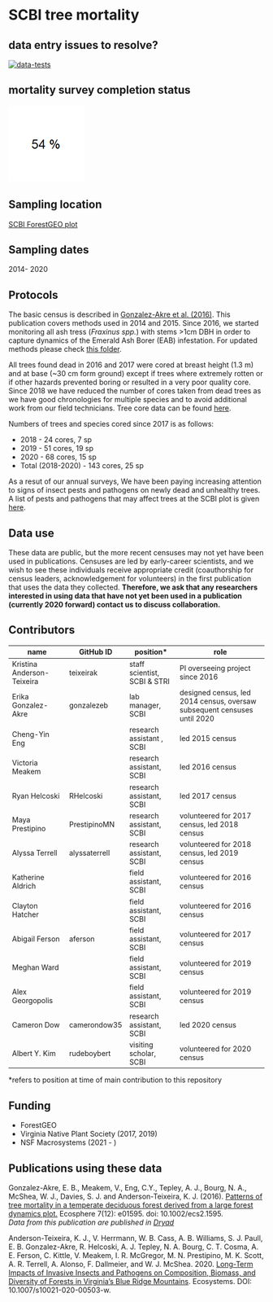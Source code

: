 # SCBI tree mortality 

## data entry issues to resolve?
[![data-tests](https://github.com/SCBI-ForestGEO/SCBImortality/workflows/data-tests/badge.svg)](https://github.com/SCBI-ForestGEO/SCBImortality/tree/main/testthat/reports)

## mortality survey completion status
![percent_completion](https://raw.githubusercontent.com/SCBI-ForestGEO/SCBImortality/main/testthat/reports/percent_completion.png)

## Sampling location
[SCBI ForestGEO plot](https://forestgeo.si.edu/sites/north-america/smithsonian-conservation-biology-institute)


## Sampling dates
2014- 2020 


## Protocols

The basic census is described in [Gonzalez-Akre et al. (2016)](https://esajournals.onlinelibrary.wiley.com/doi/abs/10.1002/ecs2.1595). This publication covers methods used in 2014 and 2015. Since 2016, we started monitoring all ash tress (*Fraxinus spp.*) with stems >1cm DBH in order to capture dynamics of the Emerald Ash Borer (EAB) infestation. For updated methods please check [this folder](https://github.com/SCBI-ForestGEO/SCBI-ForestGEO-Data/tree/master/tree_mortality/Protocols).

All trees found dead in 2016 and 2017 were cored at breast height (1.3 m) and at base (~30 cm form ground) except if trees where extremely rotten or if other hazards prevented boring or resulted in a very poor quality core. Since 2018 we have reduced the number of cores taken from dead trees as we have good chronologies for multiple species and to avoid additional work from our field technicians. Tree core data can be found [here](https://github.com/SCBI-ForestGEO/SCBI-ForestGEO-Data/tree/master/tree_cores).

Numbers of trees and species cored since 2017 is as follows:

- 2018 - 24 cores, 7 sp
- 2019 - 51 cores, 19 sp
- 2020 - 68 cores, 15 sp 
- Total (2018-2020) - 143 cores, 25 sp

As a resut of our annual surveys, We have been paying increasing attention to signs of insect pests and pathogens on newly dead and unhealthy trees. A list of pests and pathogens that may affect trees at the SCBI plot is given [here](https://github.com/SCBI-ForestGEO/SCBI-ForestGEO-Data/tree/master/species_lists/insects_pathogens).


## Data use

These data are public, but the more recent censuses may not yet have been used in publications. Censuses are led by early-career scientists, and we wish to see these individuals receive appropriate credit (coauthorship for census leaders, acknowledgement for volunteers) in the first publication that uses the data they collected. **Therefore, we ask that any researchers interested in using data that have not yet been used in a publication (currently 2020 forward) contact us to discuss collaboration.**

## Contributors
| name | GitHub ID| position* | role |
| -----| ---- | ---- |---- |
| Kristina Anderson-Teixeira | teixeirak | staff scientist, SCBI & STRI | PI overseeing project since 2016 |
| Erika Gonzalez-Akre | gonzalezeb | lab manager, SCBI | designed census, led 2014 census, oversaw subsequent censuses until 2020 |
| Cheng-Yin Eng |  | research assistant , SCBI | led 2015 census |
| Victoria Meakem |  | research assistant, SCBI | led 2016 census |
| Ryan Helcoski | RHelcoski | research assistant, SCBI | led 2017 census |
| Maya Prestipino | PrestipinoMN  | research assistant, SCBI | volunteered for 2017 census, led 2018 census |
| Alyssa Terrell |  alyssaterrell | research assistant, SCBI | volunteered for 2018 census, led 2019 census |
| Katherine Aldrich |   | field assistant, SCBI | volunteered for 2016 census |
| Clayton Hatcher |   | field assistant, SCBI | volunteered for 2016 census |
| Abigail Ferson | aferson  | field assistant, SCBI | volunteered for 2017 census |
| Meghan Ward |   | field assistant, SCBI | volunteered for 2019 census |
| Alex Georgopolis |   | field assistant, SCBI | volunteered for 2019 census |
| Cameron Dow | camerondow35 | research assistant, SCBI | led 2020 census |
| Albert Y. Kim | rudeboybert | visiting scholar, SCBI | volunteered for 2020 census |

 
*refers to position at time of main contribution to this repository


## Funding 
- ForestGEO 
- Virginia Native Plant Society (2017, 2019)
- NSF Macrosystems (2021 - )

## Publications using these data

Gonzalez-Akre, E. B., Meakem, V., Eng, C.Y., Tepley, A. J., Bourg, N. A., McShea, W. J., Davies, S. J. and Anderson-Teixeira, K. J. (2016). [Patterns of tree mortality in a temperate deciduous forest derived from a large forest dynamics plot.](https://esajournals.onlinelibrary.wiley.com/doi/abs/10.1002/ecs2.1595) Ecosphere 7(12): e01595. doi: 10.1002/ecs2.1595.  
*Data from this publication are published in [Dryad](http://dx.doi.org/10.5061/dryad.v5h24.)* 

Anderson-Teixeira, K. J., V. Herrmann, W. B. Cass, A. B. Williams, S. J. Paull, E. B. Gonzalez-Akre, R. Helcoski, A. J. Tepley, N. A. Bourg, C. T. Cosma, A. E. Ferson, C. Kittle, V. Meakem, I. R. McGregor, M. N. Prestipino, M. K. Scott, A. R. Terrell, A. Alonso, F. Dallmeier, and W. J. McShea. 2020. [Long-Term Impacts of Invasive Insects and Pathogens on Composition, Biomass, and Diversity of Forests in Virginia’s Blue Ridge Mountains](https://link.springer.com/article/10.1007%2Fs10021-020-00503-w). Ecosystems.  DOI: 10.1007/s10021-020-00503-w.
